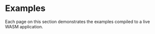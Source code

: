 # Examples

Each page on this section demonstrates the examples compiled to a live WASM application.
